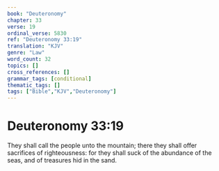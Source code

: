 ```yaml
---
book: "Deuteronomy"
chapter: 33
verse: 19
ordinal_verse: 5830
ref: "Deuteronomy 33:19"
translation: "KJV"
genre: "Law"
word_count: 32
topics: []
cross_references: []
grammar_tags: [conditional]
thematic_tags: []
tags: ["Bible","KJV","Deuteronomy"]
---
```


# Deuteronomy 33:19

They shall call the people unto the mountain; there they shall offer sacrifices of righteousness: for they shall suck of the abundance of the seas, and of treasures hid in the sand.
